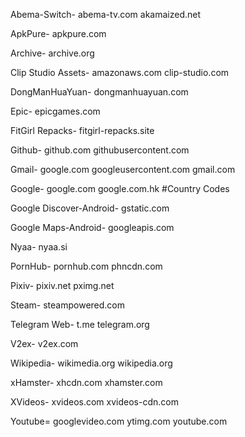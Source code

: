 Abema-Switch-
abema-tv.com
akamaized.net

ApkPure-
apkpure.com

Archive-
archive.org

Clip Studio Assets-
amazonaws.com
clip-studio.com

DongManHuaYuan-
dongmanhuayuan.com

Epic-
epicgames.com

FitGirl Repacks-
fitgirl-repacks.site

Github-
github.com
githubusercontent.com

Gmail-
google.com
googleusercontent.com
gmail.com

Google-
google.com
google.com.hk #Country Codes

Google Discover-Android-
gstatic.com

Google Maps-Android-
googleapis.com

Nyaa-
nyaa.si

PornHub-
pornhub.com
phncdn.com

Pixiv-
pixiv.net
pximg.net

Steam-
steampowered.com

Telegram Web-
t.me
telegram.org

V2ex-
v2ex.com

Wikipedia-
wikimedia.org
wikipedia.org

xHamster-
xhcdn.com
xhamster.com

XVideos-
xvideos.com
xvideos-cdn.com

Youtube=
googlevideo.com
ytimg.com
youtube.com
